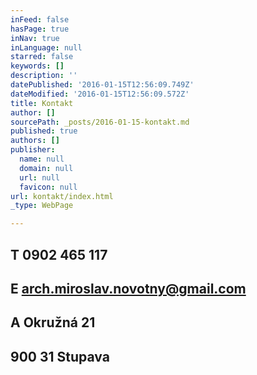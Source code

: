 ```yaml
---
inFeed: false
hasPage: true
inNav: true
inLanguage: null
starred: false
keywords: []
description: ''
datePublished: '2016-01-15T12:56:09.749Z'
dateModified: '2016-01-15T12:56:09.572Z'
title: Kontakt
author: []
sourcePath: _posts/2016-01-15-kontakt.md
published: true
authors: []
publisher:
  name: null
  domain: null
  url: null
  favicon: null
url: kontakt/index.html
_type: WebPage

---
```

## T     0902 465 117

## E    arch.miroslav.novotny@gmail.com

## A     Okružná 21

## 900 31 Stupava